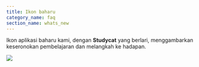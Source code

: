 ```yaml
---
title: Ikon baharu
category_name: faq
section_name: whats_new
---
```

Ikon aplikasi baharu kami, dengan **Studycat** yang berlari, menggambarkan keseronokan pembelajaran dan melangkah ke hadapan.
  
![](https://help.studycat.com/hc/article_attachments/40378210068889)